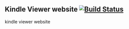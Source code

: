## Kindle Viewer website [![Build Status](https://travis-ci.org/clippingkk/web.svg?branch=master)](https://travis-ci.org/clippingkk/web)

kindle viewer website
